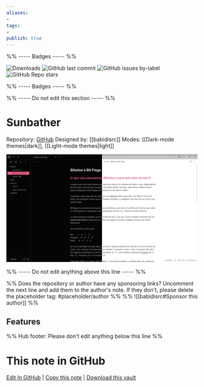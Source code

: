 ```yaml
---
aliases:
- 
tags: 
- 
publish: true
---
```


%% ----- Badges ----- %%

![Downloads](https://img.shields.io/badge/downloads-373-573E7A?style=for-the-badge&logo=)
![GitHub last commit](https://img.shields.io/github/last-commit/babidisrc/obsidian-sunbather?color=573E7A&label=last%20update&logo=github&style=for-the-badge)
![GitHub issues by-label](https://img.shields.io/github/issues/babidisrc/obsidian-sunbather/help%20wanted?color=573E7A&logo=github&style=for-the-badge) 
![GitHub Repo stars](https://img.shields.io/github/stars/babidisrc/obsidian-sunbather?color=573E7A&logo=github&style=for-the-badge)

%% ----- Badges ----- %%

%% ----- Do not edit this section ----- %%

# Sunbather

Repository: [GitHub](https://github.com/babidisrc/obsidian-sunbather)
Designed by: [[babidisrc]]
Modes: [[Dark-mode themes|dark]], [[Light-mode themes|light]]



![screenshot](https://github.com/babidisrc/obsidian-sunbather/raw/HEAD/thumbnail.png)

%% ----- Do not edit anything above this line ----- %% 

%% Does the repository or author have any sponsoring links? Uncomment the next line and add them to the author's note. If they don't, please delete the placeholder tag: #placeholder/author %%
%% ![[babidisrc#Sponsor this author]] %%


## Features



%% Hub footer: Please don't edit anything below this line %%

# This note in GitHub

<span class="git-footer">[Edit In GitHub](https://github.dev/obsidian-community/obsidian-hub/blob/main/02%20-%20Community%20Expansions/02.05%20All%20Community%20Expansions/Themes/Sunbather.md "git-hub-edit-note") | [Copy this note](https://raw.githubusercontent.com/obsidian-community/obsidian-hub/main/02%20-%20Community%20Expansions/02.05%20All%20Community%20Expansions/Themes/Sunbather.md "git-hub-copy-note") | [Download this vault](https://github.com/obsidian-community/obsidian-hub/archive/refs/heads/main.zip "git-hub-download-vault") </span>
